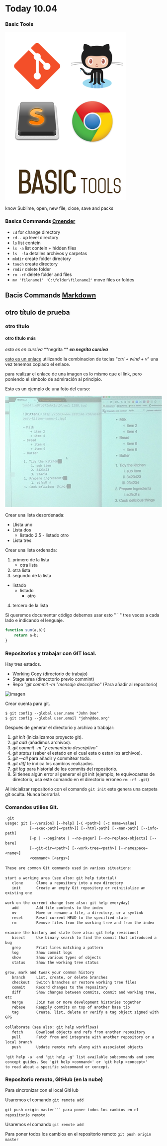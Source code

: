 # Today 10.04

### Basic Tools

![basictools.png](img/basictools.png)

know Sublime, open, new file, close, save and packs

### Basics Commands [Cmender](http://bliker.github.io/cmder)

-   ``cd`` for change directory
-   ``cd..`` up level directory
-   ``ls`` list contein
-   ``ls -a`` list contein + hidden files
-   ``ls  -la`` detalles archivos y carpetas
-   ``mkdir`` create folder directory
-   ``touch`` create directory
-   ``rmdir`` delete folder
-   ``rm -rf`` delete folder and files
-   ``mv 'filename1' 'C:\folder\filename2'`` move files or foldes

## Bacis Commands [Markdown](https://github.com/adam-p/markdown-here/wiki/Markdown-Cheatsheet)

## otro título de prueba
### otro titulo
#### otro titulo más

*esto es en cursiva*
**negrita **
***en negrita cursiva***

[esto es un enlace](https://github.com/SublimeText-Markdown/MarkdownEditing) utilizando la combinacion de teclas "*ctrl + wind + v*" una vez tenemos copiado el enlace.

para realizar el enlace de una imagen es lo mismo que el link, pero poniendo el simbolo de admiración al principio.

Esto es un ejemplo de una foto del curso:

 ![imagen](img/img1.png)

Crear una lista desordenada:

- Llista uno
- Lista dos
	+ listado 2.5
			- listado otro
- Lista tres

Crear una lista ordenada:

1. primero de la lista
 	-	otra lista
2. 	otra lista
3. segundo de la lista
*	listado
	*	listado
		-	otro
4. tercero de la lista

Si queremos documentar código debemos usar esto " ` " tres veces a cada lado e indicando el lenguaje.

```javascript
function sum(a,b){
	return a+b;
}
```

### Repositorios y trabajar con GIT local.

Hay tres estados.

*	Working Copy (directorio de trabajo)
*	Stage area (direcctorio previo commint)
*	Repo "*git commit -m "mensaje descriptivo*" (Para añadir al repositorio)

![imagen](https://d3dr1ze7164817.cloudfront.net/items/1v3R441S3n2N2C351K2V/Image%202017-04-10%20at%204.25.33%20PM.png)

Crear cuenta para git.
```
$ git config --global user.name "John Doe"
$ git config --global user.email "john@doe.org"
```

Después de generar el directorio y archivo a trabajar:

1. 	*git init* (inicializamos proyecto git).
2. 	*git add* (añadimos archivos).
3. 	*git commit -m "y comentario descriptivo"*
4. 	*git status* (saber el estado en el cual esta o estan los archivos).
5. 	*git --all* para añadir y commitear todo.
6. 	*git diff* te indica los cambios realizados.
7. 	*git log* para historial de los commits del repositorio.
8. 	Si tienes algún error al generar el git init (ejemplo, te equivocastes de directorio, usa este comando en el directorio erroneo ```rm -rf .git```)

Al inicializar repositorio con el comando  ```git init``` este genera una carpeta git oculta. Nunca borrarla!.

### Comandos utilies Git.

```
 git
usage: git [--version] [--help] [-C <path>] [-c name=value]
           [--exec-path[=<path>]] [--html-path] [--man-path] [--info-path]
           [-p | --paginate | --no-pager] [--no-replace-objects] [--bare]
           [--git-dir=<path>] [--work-tree=<path>] [--namespace=<name>]
           <command> [<args>]

These are common Git commands used in various situations:

start a working area (see also: git help tutorial)
   clone      Clone a repository into a new directory
   init       Create an empty Git repository or reinitialize an existing one

work on the current change (see also: git help everyday)
   add        Add file contents to the index
   mv         Move or rename a file, a directory, or a symlink
   reset      Reset current HEAD to the specified state
   rm         Remove files from the working tree and from the index

examine the history and state (see also: git help revisions)
   bisect     Use binary search to find the commit that introduced a bug
   grep       Print lines matching a pattern
   log        Show commit logs
   show       Show various types of objects
   status     Show the working tree status

grow, mark and tweak your common history
   branch     List, create, or delete branches
   checkout   Switch branches or restore working tree files
   commit     Record changes to the repository
   diff       Show changes between commits, commit and working tree, etc
   merge      Join two or more development histories together
   rebase     Reapply commits on top of another base tip
   tag        Create, list, delete or verify a tag object signed with GPG

collaborate (see also: git help workflows)
   fetch      Download objects and refs from another repository
   pull       Fetch from and integrate with another repository or a local branch
   push       Update remote refs along with associated objects

'git help -a' and 'git help -g' list available subcommands and some
concept guides. See 'git help <command>' or 'git help <concept>'
to read about a specific subcommand or concept.
```

### Repositorio remoto, GitHub (en la nube)

Para sincronizar con el local GitHub

Usaremos el comando ``git remote add``

``git push origin master``` para poner todos los cambios en el repositorio remoto``

Usaremos el comando ```git remote add```

Para poner todos los cambios en el repositorio remoto ```git push origin master```
